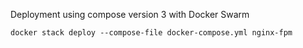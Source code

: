 Deployment using compose version 3 with Docker Swarm

```
docker stack deploy --compose-file docker-compose.yml nginx-fpm
```

